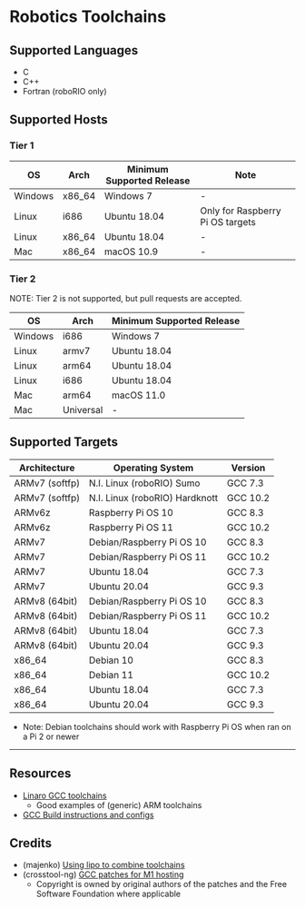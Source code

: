 # Robotics Toolchains

## Supported Languages
  * C
  * C++
  * Fortran (roboRIO only)

## Supported Hosts

### Tier 1

| OS | Arch | Minimum Supported Release | Note |
| - | - | - | - |
| Windows | x86_64 | Windows 7 | - |
| Linux | i686 | Ubuntu 18.04 | Only for Raspberry Pi OS targets |
| Linux | x86_64 | Ubuntu 18.04 | - |
| Mac | x86_64 | macOS 10.9 | - |

### Tier 2

NOTE: Tier 2 is not supported, but pull requests are accepted.

| OS | Arch | Minimum Supported Release |
| - | - | - |
| Windows | i686 | Windows 7 |
| Linux | armv7 | Ubuntu 18.04 |
| Linux | arm64 | Ubuntu 18.04 |
| Linux | i686 | Ubuntu 18.04 |
| Mac | arm64 | macOS 11.0 |
| Mac | Universal | - |

## Supported Targets

| Architecture | Operating System | Version |
| - | - | - |
| ARMv7 (softfp) | N.I. Linux (roboRIO) Sumo | GCC 7.3
| ARMv7 (softfp) | N.I. Linux (roboRIO) Hardknott | GCC 10.2
| ARMv6z | Raspberry Pi OS 10 | GCC 8.3
| ARMv6z | Raspberry Pi OS 11 | GCC 10.2
| ARMv7 | Debian/Raspberry Pi OS 10 | GCC 8.3
| ARMv7 | Debian/Raspberry Pi OS 11 | GCC 10.2
| ARMv7 | Ubuntu 18.04 | GCC 7.3
| ARMv7 | Ubuntu 20.04 | GCC 9.3
| ARMv8 (64bit) | Debian/Raspberry Pi OS 10 | GCC 8.3
| ARMv8 (64bit) | Debian/Raspberry Pi OS 11 | GCC 10.2
| ARMv8 (64bit) | Ubuntu 18.04 | GCC 7.3
| ARMv8 (64bit) | Ubuntu 20.04 | GCC 9.3
| x86_64 | Debian 10 | GCC 8.3
| x86_64 | Debian 11 | GCC 10.2
| x86_64 | Ubuntu 18.04 | GCC 7.3
| x86_64 | Ubuntu 20.04 | GCC 9.3

* Note: Debian toolchains should work with Raspberry Pi OS when ran on a Pi 2 or newer 
-----

## Resources
  * [Linaro GCC toolchains](https://releases.linaro.org/components/toolchain/binaries/)
    * Good examples of (generic) ARM toolchains
  * [GCC Build instructions and configs](https://gcc.gnu.org/install/)

## Credits
  * (majenko) [Using lipo to combine toolchains](https://majenko.co.uk/blog/how-i-cross-compile-fat-binary-cross-compiler-os-x-big-sur)
  * (crosstool-ng) [GCC patches for M1 hosting](https://github.com/crosstool-ng/crosstool-ng/)
    * Copyright is owned by original authors of the patches and the Free Software Foundation where applicable
